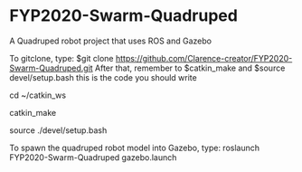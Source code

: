 # FYP2020-Swarm-Quadruped
A Quadruped robot project that uses ROS and Gazebo

To gitclone, type: $git clone https://github.com/Clarence-creator/FYP2020-Swarm-Quadruped.git
After that, remember to $catkin_make and $source devel/setup.bash 
this is the code you should write 

cd ~/catkin_ws

catkin_make

source ./devel/setup.bash

To spawn the quadruped robot model into Gazebo, type: roslaunch FYP2020-Swarm-Quadruped gazebo.launch 
